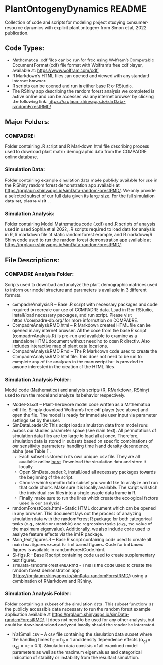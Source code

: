 # PlantOntogenyDynamics README
Collection of code and scripts for modeling project studying consumer-resource dynamics with explicit plant ontogeny from Simon et al, 2022 publication.

## Code Types:

* Mathematica .cdf files can be run for free using Wolfram’s Computable Document Format (cdf) file format with Wolfram’s free cdf player, available at: https://www.wolfram.com/cdf/
* R Markdown’s HTML files can opened and viewed with any standard internet browser.
* R scripts can be opened and run in either base R or RStudio.
* The RShiny app describing the random forest analysis we completed is active online and can be accessed via any internet browser by clicking the following link: https://prglaum.shinyapps.io/simData-randomForestRMD/ 

## Major Folders:
### COMPADRE:
Folder containing .R script and R Markdown html file describing process used to download plant matrix demographic data from the COMPADRE online database. 

### Simulation Data: 
Folder containing example simulation data made publicly available for use in the R Shiny random forest demonstration app available at https://prglaum.shinyapps.io/simData-randomForestRMD/. 
We only provide a selected subset of our full data given its large size. For the full simulation data set, please visit … 

### Simulation Analysis:
Folder containing Model Mathematica code (.cdf) and .R scripts of analysis used in used Sophia et al 2022, .R scripts required to load data for analysis in R, R markdown file of static random forest example, and R markdown/R Shiny code used to run the random forest demonstration app available at https://prglaum.shinyapps.io/simData-randomForestRMD/.

## File Descriptions:

### COMPADRE Analysis Folder:
Scripts used to download and analyze the plant demographic matrices used to inform our model structure and parameters is available in 3 different formats. 
* compadreAnalysis.R – Base .R script with necessary packages and code required to recreate our use of COMPADRE data. Load in R or RStudio, install/load necessary packages, and run script. Please  visit https://compadre-db.org/ for more information on COMPADRE. 
* CompadreAnalysisRMD.html – R Markdown created HTML file can be opened in any internet browser. All the code from the base R script (compadreAnalysis.R) is pre-run and available to examine as a standalone HTML document without needing to open R directly. Also includes interactive map of plant data locations. 
* CompadreAnalysisRMD.Rmd – The R Markdown code used to create the CompadreAnalysisRMD.html file. This does not need to be run to complete any of the analyses in the manuscript but is provided to anyone interested in the creation of the HTML files.

### Simulation Analysis Folder:
Model code (Mathematica) and analysis scripts (R, RMarkdown, RShiny) used to run the model and analyze its behavior respectively. 
* Model-SI.cdf – Plant-herbivore model code written as a Mathematica cdf file. Simply download Wolfram’s free cdf player (see above) and open the file. The model is ready for immediate user input via parameter settings set by the user. 
* SimDataLoader.R: This script loads simulation data from model runs across our studied parameter space (see main text). All permutations of simulation data files are too large to load all at once. Therefore, simulation data is stored in subsets based on specific combinations of our sensitivity parameters, handling time h and density dependence, alpha (see Table 1).
  * Each subset is stored in its own unique .csv file. They are all available online [here](https://drive.google.com/drive/folders/1hjU3fe0IEpthVNEDkpQL8DHp2K7sMaDk?usp=sharing). Download the simulation data and store it locally. 
  * Open SimDataLoader.R, install/load all necessary packages towards the beginning of the script. 
  * Choose which specific data subset you would like to analyze and run that code chunk. Make sure it is locally available. The script will stich the individual csv    files into a single usable data frame in R.
  * Finally, make sure to run the lines which create the ecological factors used in our analysis.
* randomForestCode.html – Static HTML document which can be opened in any browser. This document lays out the process of analyzing simulation data with the randomForest R package for both categorical tasks (e.g., stable or unstable) and regression tasks (e.g., the value of the maximum eigenvalue). Additionally, we also include code used to analyze feature effects via the iml R package. 
* Main_text_figures.R – Base R script containing code used to create all main text figures except for iml based figures. Code for iml based figures is available in randomForestCode.html. 
* SI-figs.R – Base R script containing code used to create supplementary text figures. 
* simData-randomForestRMD.Rmd – This is the code used to create the random forest demonstration app (https://prglaum.shinyapps.io/simData-randomForestRMD/) using a combination of RMarkdown and RShiny. 

### Simulation Analysis Folder:
Folder containing a subset of the simulation data. This subset functions as the publicly accessible data necessary to run the random forest example application available at https://prglaum.shinyapps.io/simData-randomForestRMD/. It does not need to be used for any other analysis, but could be downloaded and analyzed locally should the reader be interested. 
* h1a1Small.csv – A csv file containing the simulation data subset where the handling times h<sub>F</sub> = h<sub>2</sub> = 1 and density dependence effects (α<sub>g1</sub> = α<sub>g2</sub> = α<sub>F</sub> = 0.1). Simulation data consists of all examined model parameters as well as the maximum eigenvalues and categorical indication of stability or instability from the resultant simulation. 

